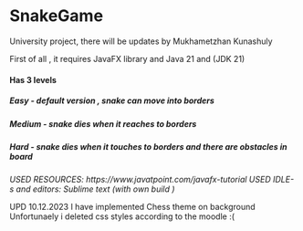 # SnakeGame
University project, there will be updates
by Mukhametzhan Kunashuly


First of all , it requires JavaFX library and Java 21 and (JDK 21)
<H4> Has 3 levels </H4> 
<H5> Easy - default version  , snake can move into borders</H5>
<H5>Medium - snake dies when it reaches to borders </H5>
<H5>Hard - snake dies when it touches to borders and there are obstacles in board </H5>
<i> USED RESOURCES: https://www.javatpoint.com/javafx-tutorial </i>
<i> USED IDLE-s and editors: Sublime text (with own build )</i>

UPD 10.12.2023
I have implemented Chess theme on background
Unfortunaely i deleted css styles according to the moodle :(
